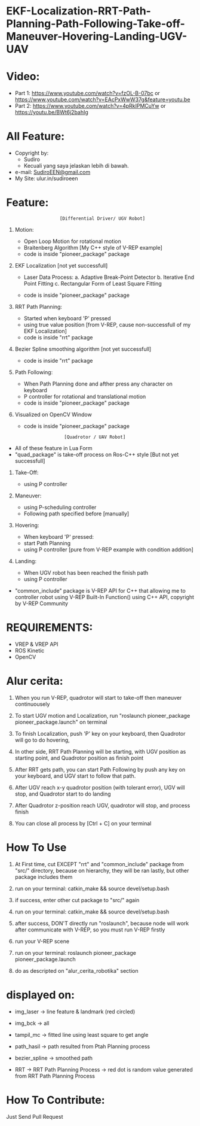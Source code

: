 
# EKF-Localization-RRT-Path-Planning-Path-Following-Take-off-Maneuver-Hovering-Landing-UGV-UAV

# Video:
   + Part 1: https://www.youtube.com/watch?v=fzOL-B-07bc or https://www.youtube.com/watch?v=EAcPxWwW37g&feature=youtu.be
   + Part 2: https://www.youtube.com/watch?v=4pRkIPMCuYw or https://youtu.be/BWt6j2bahIg
# All Feature: 
   + Copyright by:
       - Sudiro
       - Kecuali yang saya jelaskan lebih di bawah.
   + e-mail: SudiroEEN@gmail.com
   + My Site: ulur.in/sudiroeen


# Feature:

                        [Differential Driver/ UGV Robot]
1. Motion:
   - Open Loop Motion for rotational motion
   - Braitenberg Algorithm [My C++ style of V-REP example]
   - code is inside "pioneer_package" package

2. EKF Localization [not yet successfull]
   - Laser Data Process:
      a. Adaptive Break-Point Detector
      b. Iterative End Point Fitting
      c. Rectangular Form of Least Square Fitting
   
   - code is inside "pioneer_package" package

3. RRT Path Planning:
   - Started when keyboard 'P' pressed
   - using true value position [from V-REP, cause non-successfull of my EKF Localization]
   - code is inside "rrt" package 

4. Bezier Spline smoothing algorithm [not yet successfull]
   - code is inside "rrt" package 

5. Path Following:
   - When Path Planning done and afther press any character on keyboard
   - P controller for rotational and translational motion
   - code is inside "pioneer_package" package

6. Visualized on OpenCV Window
   - code is inside "pioneer_package" package
   

                        [Quadrotor / UAV Robot]
+ All of these feature in Lua Form
+ "quad_package" is take-off process on Ros-C++ style [But not yet successfull]

1. Take-Off:
   - using P controller

2. Maneuver:
   - using P-scheduling controller
   - Following path specified before [manually]

3. Hovering:
   - When keyboard 'P' pressed:
   - start Path Planning
   - using P controller [pure from V-REP example with condition addition]

4. Landing:
   - When UGV robot has been reached the finish path
   - using P controller


+ "common_include" package is V-REP API for C++ that allowing me to controller robot using V-REP Built-In Function() using C++ API, copyright by V-REP Community

# REQUIREMENTS:
   - VREP & VREP API
   - ROS Kinetic
   - OpenCV



# Alur cerita:

1. When you run V-REP, quadrotor will start to take-off then maneuver continuousely

2. To start UGV motion and Localization, run "roslaunch pioneer_package pioneer_package.launch" on terminal

3. To finish Localization, push 'P' key on your keyboard, then Quadrotor will go to do hovering,

4. In other side, RRT Path Planning will be starting, with UGV position as starting point, and Quadrotor position as finish point

5. After RRT gets path, you can start Path Following by push any key on your keyboard, and UGV start to follow that path.

5. After UGV reach x-y quadrotor position (with tolerant error), UGV will stop, and Quadrotor start to do landing

6. After Quadrotor z-position reach UGV, quadrotor will stop, and process finish

7. You can close all process by [Ctrl + C] on your terminal



# How To Use

1. At First time, cut EXCEPT "rrt" and "common_include" package from "src/" directory, because on hierarchy, they will be ran lastly, but other package includes them
2. run on your terminal:
   catkin_make && source devel/setup.bash
3. if success, enter other cut package to "src/" again
4. run on your terminal:
   catkin_make && source devel/setup.bash

5. after success, DON'T directly run "roslaunch", because node will work after communicate with V-REP, so you must run V-REP firstly

6. run your V-REP scene
7. run on your terminal:
   roslaunch pioneer_package pioneer_package.launch

6. do as descripted on "alur_cerita_robotika" section



# displayed on:

- img_laser -> line feature & landmark (red circled)
- img_bck -> all
- tampil_mc -> fitted line using least square to get angle

- path_hasil -> path resulted from Ptah Planning process
- bezier_spline -> smoothed path
- RRT -> RRT Path Planning Process
      -> red dot is random value generated from RRT Path Planning Process

# How To Contribute:
   Just Send Pull Request
